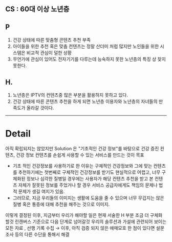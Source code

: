 
## CS : 60대 이상 노년층 

## P 
1. 건강 상태에 따른 맞춤형 콘텐츠 추천 부족
2. 아이들을 위한 추천 혹은 맞춤 컨텐츠는 정말 산더미 처럼 많지만 노인들을 위한 시스템은 비교적 관심이 덜한 상황
3. 무언가에 관심이 있어도 전자기기를 다루는데 능숙하지 못한 노년층의 특징 상 찾지 못한다.

## H.
1. 노년층은 IPTV의 컨텐츠중 많은 부분을 활용하지 못하고 있다.
2. 건강 상태에 따른 콘텐츠 추천을 하게 되면 노년층 이용자와 노년층의 자녀들의 만족도가 올라갈 것이다.

---
 
# Detail

아직 확립되지는 않았지만 Solution 은 "기초적인 건강 정보"를 바탕으로 건강 증진 컨텐츠, 건강 정보 컨텐츠를 손쉽게 사용할 수 있는 서비스를 만드는 것이 목표

-  기초 적인 건강정보를 사용하기로 한 이유는 구체적인 건강정보와 그에 맞는 컨텐츠를 추천하기에는 첫번째로 구체적인 건강정보를 받기도 현실적으로 어렵고, 너무 구체화된 정보나 심각한 질병일 경우에는 사용자가 해당 컨텐츠 추천을 받고 본 컨텐츠 자체가 잘못된 정보를 주었거나 할 경우 서비스 공급자에게도 책임의 문제나 법적 문제가 생길 여지가 있음.
- 그러므로, 지금 우리들의 이미지는 생활에 도움을 줄 수 있으며 너무 무겁지는 않은 질병 혹은 통증에 대해 추천을 해주는 것으로 이미지.

이렇게 결정된 이후, 지금부터 우리가 해야할 일은
현재 서술한 H 부분 조금 더 구체화 할것
린캔버스 기준으로 다음 단계로 넘어갈것
우리의 솔루션과 가설에 관련되어 보이는 모든 자료 , 선행 기록 수집 
→ 이후, 아직 검증 되지 않은 애매모호 한 점이 있다면 설문조사 등의 다른 수단을 통해서 해결


